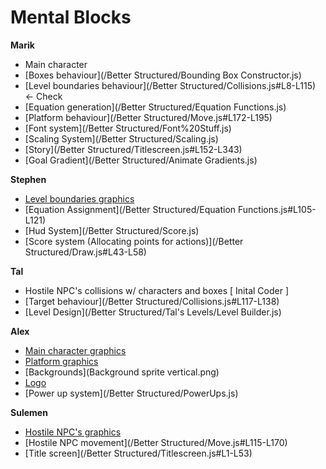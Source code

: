 # Mental Blocks

**Marik**

* Main character
* [Boxes behaviour](/Better Structured/Bounding Box Constructor.js)
* [Level boundaries behaviour](/Better Structured/Collisions.js#L8-L115) <- Check
* [Equation generation](/Better Structured/Equation Functions.js)
* [Platform behaviour](/Better Structured/Move.js#L172-L195)
* [Font system](/Better Structured/Font%20Stuff.js)
* [Scaling System](/Better Structured/Scaling.js)
* [Story](/Better Structured/Titlescreen.js#L152-L343)
* [Goal Gradient](/Better Structured/Animate Gradients.js)
	
**Stephen**
* [Level boundaries graphics](#)
* [Equation Assignment](/Better Structured/Equation Functions.js#L105-L121)
* [Hud System](/Better Structured/Score.js)
* [Score system (Allocating points for actions)](/Better Structured/Draw.js#L43-L58)
	
**Tal**
* Hostile NPC's collisions w/ characters and boxes [ Inital Coder ]
* [Target behaviour](/Better Structured/Collisions.js#L117-L138)
* [Level Design](/Better Structured/Tal's Levels/Level Builder.js) 

**Alex**
* [Main character graphics](Sheet.png)
* [Platform graphics](StuffSheet.png)
* [Backgrounds](Background sprite vertical.png)
* [Logo](Logo.png)
* [Power up system](/Better Structured/PowerUps.js)

**Sulemen**
* [Hostile NPC's graphics](/StuffSheet.png)
* [Hostile NPC movement](/Better Structured/Move.js#L115-L170) 
* [Title screen](/Better Structured/Titlescreen.js#L1-L53)
